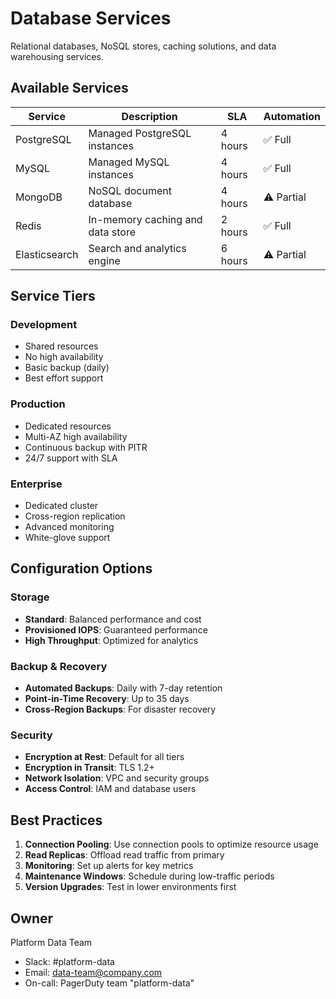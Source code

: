 # Database Services

Relational databases, NoSQL stores, caching solutions, and data warehousing services.

## Available Services

| Service | Description | SLA | Automation |
|---------|-------------|-----|------------|
| PostgreSQL | Managed PostgreSQL instances | 4 hours | ✅ Full |
| MySQL | Managed MySQL instances | 4 hours | ✅ Full |
| MongoDB | NoSQL document database | 4 hours | ⚠️ Partial |
| Redis | In-memory caching and data store | 2 hours | ✅ Full |
| Elasticsearch | Search and analytics engine | 6 hours | ⚠️ Partial |

## Service Tiers

### Development
- Shared resources
- No high availability
- Basic backup (daily)
- Best effort support

### Production
- Dedicated resources
- Multi-AZ high availability
- Continuous backup with PITR
- 24/7 support with SLA

### Enterprise
- Dedicated cluster
- Cross-region replication
- Advanced monitoring
- White-glove support

## Configuration Options

### Storage
- **Standard**: Balanced performance and cost
- **Provisioned IOPS**: Guaranteed performance
- **High Throughput**: Optimized for analytics

### Backup & Recovery
- **Automated Backups**: Daily with 7-day retention
- **Point-in-Time Recovery**: Up to 35 days
- **Cross-Region Backups**: For disaster recovery

### Security
- **Encryption at Rest**: Default for all tiers
- **Encryption in Transit**: TLS 1.2+
- **Network Isolation**: VPC and security groups
- **Access Control**: IAM and database users

## Best Practices

1. **Connection Pooling**: Use connection pools to optimize resource usage
2. **Read Replicas**: Offload read traffic from primary
3. **Monitoring**: Set up alerts for key metrics
4. **Maintenance Windows**: Schedule during low-traffic periods
5. **Version Upgrades**: Test in lower environments first

## Owner

Platform Data Team
- Slack: #platform-data
- Email: data-team@company.com
- On-call: PagerDuty team "platform-data"
